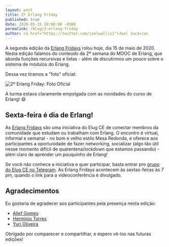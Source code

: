 ```yaml
---
layout: post
title: 2º Erlang Friday
published: true
date: 2020-05-15 20:00:00 -0300
permalink: /blog/2-erlang-friday
author: <a href="https://twitter.com/joelwallis1">Joel Jucá</a>
---
```


A segunda edição da [Erlang Fridays](https://github.com/elug-ce/forum/issues/7) rolou hoje, dia 15 de maio de 2020. Nesta edição falamos do conteúdo da 2º semana do MOOC de Erlang, que aborda funções recursivas e listas - além de discutirmos um pouco sobre o sistema de módulos do Erlang.

Dessa vez tiramos a "foto" oficial:

![2º Erlang Friday: Foto Oficial](/media/2020-05-15_2-erlang-friday.png)

A turma estava claramente empolgada com as novidades do curso de Erlang! 😄

## Sexta-feira é dia de Erlang!

As [Erlang Fridays](https://github.com/elug-ce/forum/issues/7) são uma iniciativa do Elug CE de conectar membros da comunidade que estudam ou trabalham com Erlang. O encontro é virtual, informal e semanal - no bom e velho estilo Mesa Redonda, e oferece aos participantes a oportunidade de fazer networking, socializar (algo tão útil nesse momento difícil de quarentena/lockdown que estamos passando) - além claro de aprender um pouquinho de Erlang!

Se você não conhece a iniciativa e quer participar, basta entrar pro [grupo do Elug CE no Telegram](https://t.me/elug_ce). As Erlang Fridays acontecem às sextas-feiras às 7 pm, quando o link para a videoconferência é divulgado.

## Agradecimentos

Eu gostaria de agradecer aos participantes pela presença nesta edição:

- [Allef Gomes](https://twitter.com/allefgalmeida)
- [Herminio Torres](https://twitter.com/herminiotorres)
- [Yuri Oliveira](https://twitter.com/yuriploc)

Obrigado por comparecer e compartilhar, e espero vê-los nas futuras edições!
